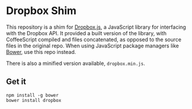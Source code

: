 # Dropbox Shim

This repository is a shim for [Dropbox.js][], a JavaScript library for interfacing with the Dropbox API.
It provided a built version of the library, with CoffeeScript compiled and files concatenated, as opposed to the source files in the original repo.
When using JavaScript package managers like [Bower][], use this repo instead.

There is also a minified version available, `dropbox.min.js`.

## Get it

    npm install -g bower
    bower install dropbox

[Dropbox.js]: https://github.com/dropbox/dropbox-js
[Bower]: http://bower.io/
